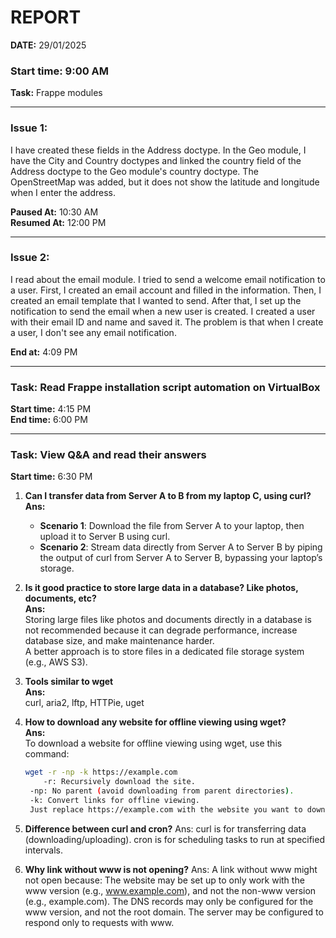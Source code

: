 # REPORT

**DATE:** 29/01/2025

### **Start time:** 9:00 AM  
**Task:** Frappe modules

---

### **Issue 1:**  
I have created these fields in the Address doctype. In the Geo module, I have the City and Country doctypes and linked the country field of the Address doctype to the Geo module's country doctype. The OpenStreetMap was added, but it does not show the latitude and longitude when I enter the address.

**Paused At:** 10:30 AM  
**Resumed At:** 12:00 PM

---

### **Issue 2:**  
I read about the email module. I tried to send a welcome email notification to a user. First, I created an email account and filled in the information. Then, I created an email template that I wanted to send. After that, I set up the notification to send the email when a new user is created. I created a user with their email ID and name and saved it. The problem is that when I create a user, I don't see any email notification.

**End at:** 4:09 PM

---

### **Task:** Read Frappe installation script automation on VirtualBox  
**Start time:** 4:15 PM  
**End time:** 6:00 PM

---

### **Task:** View Q&A and read their answers  
**Start time:** 6:30 PM  

1) **Can I transfer data from Server A to B from my laptop C, using curl?**  
   **Ans:**  
   - **Scenario 1**: Download the file from Server A to your laptop, then upload it to Server B using curl.  
   - **Scenario 2**: Stream data directly from Server A to Server B by piping the output of curl from Server A to Server B, bypassing your laptop’s storage.

2) **Is it good practice to store large data in a database? Like photos, documents, etc?**  
   **Ans:**  
   Storing large files like photos and documents directly in a database is not recommended because it can degrade performance, increase database size, and make maintenance harder.  
   A better approach is to store files in a dedicated file storage system (e.g., AWS S3).

3) **Tools similar to wget**  
   **Ans:**  
   curl, aria2, lftp, HTTPie, uget

4) **How to download any website for offline viewing using wget?**  
   **Ans:**  
   To download a website for offline viewing using wget, use this command:  
   ```bash
   wget -r -np -k https://example.com
       -r: Recursively download the site.
    -np: No parent (avoid downloading from parent directories).
    -k: Convert links for offline viewing.
    Just replace https://example.com with the website you want to download.

  5) **Difference between curl and cron?**
    Ans:
        curl is for transferring data (downloading/uploading).
        cron is for scheduling tasks to run at specified intervals.

  6)  **Why link without www is not opening?**
    Ans:
    A link without www might not open because:
        The website may be set up to only work with the www version (e.g., www.example.com), and not the non-www version (e.g., example.com).
        The DNS records may only be configured for the www version, and not the root domain.
        The server may be configured to respond only to requests with www.

